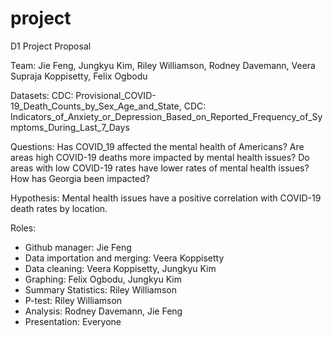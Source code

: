 # project
D1 Project Proposal

Team: Jie Feng, Jungkyu Kim, Riley Williamson, Rodney Davemann, Veera Supraja Koppisetty, Felix Ogbodu

Datasets: CDC: Provisional_COVID-19_Death_Counts_by_Sex_Age_and_State, CDC: Indicators_of_Anxiety_or_Depression_Based_on_Reported_Frequency_of_Symptoms_During_Last_7_Days

Questions: 
Has COVID_19 affected the mental health of Americans?
Are areas high COVID-19 deaths more impacted by mental health issues?
Do areas with low COVID-19 rates have lower rates of mental health issues?
How has Georgia been impacted?

Hypothesis: Mental health issues have a positive correlation with COVID-19 death rates by location.

Roles:
-	Github manager: Jie Feng
-	Data importation and merging: Veera Koppisetty
-	Data cleaning: Veera Koppisetty, Jungkyu Kim
-	Graphing: Felix Ogbodu, Jungkyu Kim
-	Summary Statistics: Riley Williamson
-	P-test: Riley Williamson
-	Analysis: Rodney Davemann, Jie Feng
-	Presentation: Everyone
